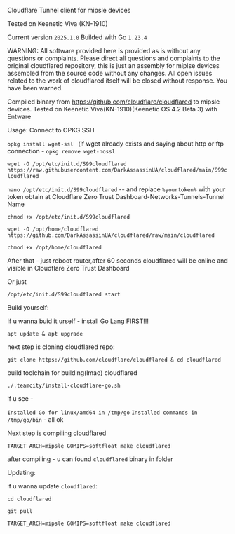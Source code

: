 Cloudflare Tunnel client for mipsle devices

Tested on Keenetic Viva (KN-1910)

Current version `2025.1.0`
Builded with Go `1.23.4`

WARNING: All software provided here is provided as is without any questions or complaints. Please direct all questions and complaints to the original cloudflared repository, this is just an assembly for miplse devices assembled from the source code without any changes. All open issues related to the work of cloudflared itself will be closed without response. You have been warned.

Compiled binary from https://github.com/cloudflare/cloudflared to mipsle devices.
Tested on Keenetic Viva(KN-1910)(Keenetic OS 4.2 Beta 3) with Entware

Usage:
Connect to OPKG SSH

`opkg install wget-ssl `
(if wget already exists and saying about http or ftp connection -  `opkg remove wget-nossl `

`wget -O /opt/etc/init.d/S99cloudflared https://raw.githubusercontent.com/DarkAssassinUA/cloudflared/main/S99cloudflared `


`nano /opt/etc/init.d/S99cloudflared` -- and replace `%yourtoken%` with your token obtain at Cloudflare Zero Trust Dashboard-Networks-Tunnels-Tunnel Name

`chmod +x /opt/etc/init.d/S99cloudflared`

`wget -O /opt/home/cloudflared https://github.com/DarkAssassinUA/cloudflared/raw/main/cloudflared`


`chmod +x /opt/home/cloudflared`

After that - just reboot router,after 60 seconds cloudflared will be online and visible in Cloudflare Zero Trust Dashboard


Or just


`/opt/etc/init.d/S99cloudflared start`


Build yourself:

If u wanna buid it urself - install Go Lang FIRST!!!

`apt update & apt upgrade`

next step is cloning cloudflared repo:

`git clone https://github.com/cloudflare/cloudflared & cd cloudflared`

build toolchain for building(lmao) cloudflared

`./.teamcity/install-cloudflare-go.sh`

if u see - 

`Installed Go for linux/amd64 in /tmp/go`
`Installed commands in /tmp/go/bin` - all ok

Next step is compiling cloudflared

`TARGET_ARCH=mipsle GOMIPS=softfloat make cloudflared`

after compiling - u can found `cloudflared` binary in folder

Updating:


if u wanna update `cloudflared`:

`cd cloudflared`

`git pull`

`TARGET_ARCH=mipsle GOMIPS=softfloat make cloudflared`

